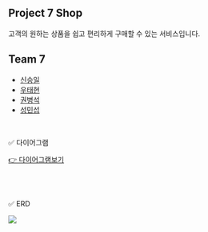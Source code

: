 Project 7 Shop
---
  고객의 원하는 상품을 쉽고 편리하게 구매할 수 있는 서비스입니다.
<br>

Team 7
---
- [신승일](https://github.com/kingseungil)
- [우태현](https://github.com/wth2052)
- [권병석](https://github.com/KwonByungSeok)
- [성민섭](https://github.com/Seop0728)



<br>

✅ 다이어그램

[👉 다이어그램보기 ](https://app.diagrams.net/#G1GgADD8YIv-5R5zAmTM8UJ9e1qSMjTyjr)

<br><br><br>
✅ ERD

<img  src="https://www.notion.so/image/https%3A%2F%2Fs3-us-west-2.amazonaws.com%2Fsecure.notion-static.com%2Fc8ed168b-4076-46b3-acba-b6cca8aea269%2FUntitled.png?id=9f5d4377-4bd2-40fe-8bf5-258f69512357&table=block&spaceId=469240fb-3871-42f8-9b6a-c82a7d3441bc&width=2000&userId=77a63536-521c-4e7e-907a-32a6504ed56d&cache=v2">
